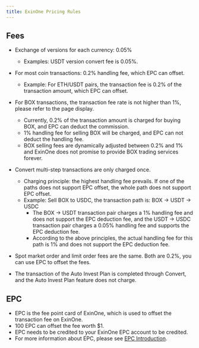 ```yaml
---
title: ExinOne Pricing Rules
---
```


## Fees
- Exchange of versions for each currency: 0.05%
    - Examples: USDT version convert fee is 0.05%.
- For most coin transactions: 0.2% handling fee, which EPC can offset.
    - Example: For ETH/USDT pairs, the transaction fee is 0.2% of the transaction amount, which EPC can offset.
- For BOX transactions, the transaction fee rate is not higher than 1%, please refer to the page display.
    - Currently, 0.2% of the transaction amount is charged for buying BOX, and EPC can deduct the commission.
    - 1% handling fee for selling BOX will be charged, and EPC can not deduct the handling fee.
    - BOX selling fees are dynamically adjusted between 0.2% and 1% and ExinOne does not promise to provide BOX trading services forever.

- Convert multi-step transactions are only charged once.
    - Charging principle: the highest handling fee prevails. If one of the paths does not support EPC offset, the whole path does not support EPC offset.
    - Example: Sell BOX to USDC, the transaction path is: BOX → USDT → USDC
        - The BOX → USDT transaction pair charges a 1% handling fee and does not support the EPC deduction fee, and the USDT → USDC transaction pair charges a 0.05% handling fee and supports the EPC deduction fee.
        - According to the above principles, the actual handling fee for this path is 1% and does not support the EPC deduction fee.
- Spot market order and limit order fees are the same. Both are 0.2%, you can use EPC to offset the fees.
- The transaction of the Auto Invest Plan is completed through Convert, and the Auto Invest Plan feature does not charge.

## EPC
- EPC is the fee point card of ExinOne, which is used to offset the transaction fee on ExinOne.
- 100 EPC can offset the fee worth $1.
- EPC needs to be credited to your ExinOne EPC account to be credited.
- For more information about EPC, please see [EPC Introduction](/Features/EPC.md).



